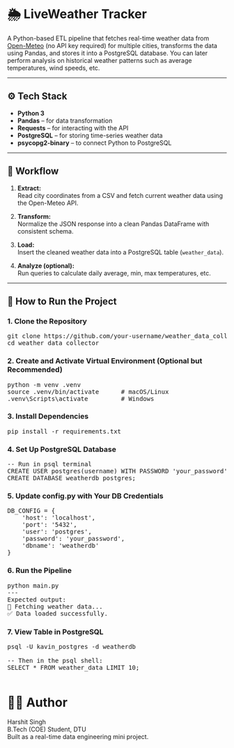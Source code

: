 # 🌦️ LiveWeather Tracker

A Python-based ETL pipeline that fetches real-time weather data from [Open-Meteo](https://open-meteo.com/) (no API key required) for multiple cities, transforms the data using Pandas, and stores it into a PostgreSQL database. You can later perform analysis on historical weather patterns such as average temperatures, wind speeds, etc.

---

## ⚙️ Tech Stack

- **Python 3**
- **Pandas** – for data transformation
- **Requests** – for interacting with the API
- **PostgreSQL** – for storing time-series weather data
- **psycopg2-binary** – to connect Python to PostgreSQL

---

## 🔄 Workflow

1. **Extract:**  
   Read city coordinates from a CSV and fetch current weather data using the Open-Meteo API.

2. **Transform:**  
   Normalize the JSON response into a clean Pandas DataFrame with consistent schema.

3. **Load:**  
   Insert the cleaned weather data into a PostgreSQL table (`weather_data`).

4. **Analyze (optional):**  
   Run queries to calculate daily average, min, max temperatures, etc.

---

## 🚀 How to Run the Project

### 1. Clone the Repository

<pre>
git clone https://github.com/your-username/weather_data_collector.git
cd weather_data_collector
</pre>

### 2. Create and Activate Virtual Environment (Optional but Recommended)
<pre>
python -m venv .venv
source .venv/bin/activate      # macOS/Linux
.venv\Scripts\activate         # Windows
</pre>

### 3. Install Dependencies
<pre>
pip install -r requirements.txt
</pre>

### 4. Set Up PostgreSQL Database
<pre>
-- Run in psql terminal
CREATE USER postgres(username) WITH PASSWORD 'your_password';
CREATE DATABASE weatherdb postgres;
</pre>

### 5. Update config.py with Your DB Credentials
<pre>
DB_CONFIG = {
    'host': 'localhost',
    'port': '5432',
    'user': 'postgres',
    'password': 'your_password',
    'dbname': 'weatherdb'
}
</pre>

### 6. Run the Pipeline
<pre>
python main.py
---
Expected output:
🚀 Fetching weather data...
✅ Data loaded successfully.
</pre>


### 7. View Table in PostgreSQL
<pre>
psql -U kavin_postgres -d weatherdb

-- Then in the psql shell:
SELECT * FROM weather_data LIMIT 10;

</pre>

# 🧑‍💻 Author

Harshit Singh   
B.Tech (COE) Student, DTU     
Built as a real-time data engineering mini project.
